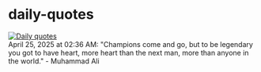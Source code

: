 # daily-quotes
[![Daily quotes](https://github.com/ceepu8/daily-quotes/actions/workflows/daily-quote.yml/badge.svg)](https://github.com/ceepu8/daily-quotes/actions/workflows/daily-quote.yml)<br/>
April 25, 2025 at 02:36 AM: "Champions come and go, but to be legendary you got to have heart, more heart than the next man, more than anyone in the world." - Muhammad Ali
